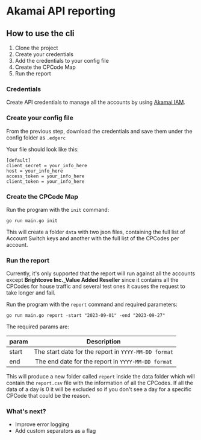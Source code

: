 # Akamai API reporting
## How to use the cli
1. Clone the project
2. Create your credentials
3. Add the credentials to your config file
4. Create the CPCode Map
5. Run the report

### Credentials

Create API credentials to manage all the accounts by using [Akamai IAM](https://techdocs.akamai.com/developer/docs/manage-many-accounts-with-one-api-client).

### Create your config file
From the previous step, download the credentials and save them under the config folder as `.edgerc`

Your file should look like this:
```
[default]
client_secret = your_info_here
host = your_info_here
access_token = your_info_here
client_token = your_info_here
```

### Create the CPCode Map
Run the program with the `init` command:

```
go run main.go init
```

This will create a folder `data` with two json files, containing the full list of Account Switch keys and another with the full list of the CPCodes per account.

### Run the report

Currently, it's only supported that the report will run against all the accounts except **Brightcove Inc._Value Added Reseller** since it contains all the CPCodes for house traffic and several test ones it causes the request to take longer and fail.

Run the program with the `report` command and required parameters:

```
go run main.go report -start "2023-09-01" -end "2023-09-27"
```

The required params are:

| param |                     Description                      |
|-------|:----------------------------------------------------:|
| start | The start date for the report in `YYYY-MM-DD format` |
| end   |  The end date for the report in `YYYY-MM-DD format`  |

This will produce a new folder called `report` inside the data folder which will contain the `report.csv` file with the information of all the CPCodes.
If all the data of a day is 0 it will be excluded so if you don't see a day for a specific CPCode that could be the reason.

### What's next?
* Improve error logging
* Add custom separators as a flag

